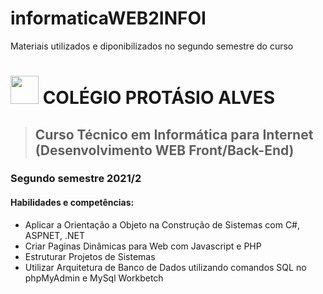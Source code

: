 # informaticaWEB2INFOI
Materiais utilizados e diponibilizados no segundo semestre do curso

###  <h1><img src="https://github.com/icsalgado/informaticaWeb1INFO1/blob/master/assets/cpa.jpg" width="45px"> COLÉGIO PROTÁSIO ALVES</h1>

> <h2>Curso Técnico em Informática para Internet (Desenvolvimento WEB Front/Back-End)</h2>

<h3>Segundo semestre 2021/2</h3>

<h4>Habilidades e competências:</h4>

- Aplicar a Orientação a Objeto na Construção de Sistemas com C#, ASPNET, .NET
- Criar Paginas Dinâmicas para Web com Javascript e PHP
- Estruturar Projetos de Sistemas 
- Utilizar Arquitetura de Banco de Dados utilizando comandos SQL no phpMyAdmin e MySql Workbetch
